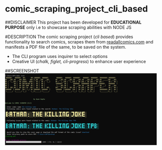 # comic_scraping_project_cli_based

##DISCLAIMER
This project has been developed for **EDUCATIONAL PURPOSE** only i.e to showcase scraping abilities with NODE JS

#DESCRIPTION
The comic scraping project (*cli based*) provides functionality to search comics, scrapes them from [readallcomics.com](http://readallcomics.com) and manifests a PDF file of the same, to be saved on the system.
- The CLI program uses inquirer to select options
- Creative UI (*chalk, figlet, cli-progress*) to enhance user experience

##SCREENSHOT
<img src="screenshot.png" alt="CLI of Comic Scraper" width="500"/>
